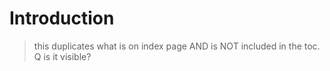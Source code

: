 # Introduction

> this duplicates what is on index page AND is NOT included in the toc. Q is it visible?

